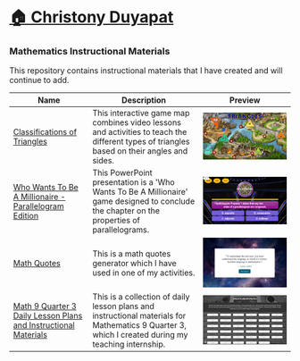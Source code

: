 # [🏠 Christony Duyapat](https://duyapat-christony.github.io) 

### Mathematics Instructional Materials
This repository contains instructional materials that I have created and will continue to add.

| Name  | Description | Preview  |
|-----------|----------|----------|
| [Classifications of Triangles](https://duyapat-christony.github.io/teaching_math/classifications_of_triangles.html) | This interactive game map combines video lessons and activities to teach the different types of triangles based on their angles and sides. | ![Classifications of Triangles](img/classifications_of_triangles.png)  |
| [Who Wants To Be A Millionaire - Parallelogram Edition](https://duyapat-christony.github.io/teaching_math/wwtbm_parallelogram_edition.html) | This PowerPoint presentation is a 'Who Wants To Be A Millionaire' game designed to conclude the chapter on the properties of parallelograms. | ![Who Wants to Be A Millionaire - Parallelogram Edition](img/wwtbm_parallelogram_edition.png) |
| [Math Quotes](https://duyapat-christony.github.io/teaching_math/math_quotes.html) | This is a math quotes generator which I have used in one of my activities. | ![Who Wants to Be A Millionaire - Parallelogram Edition](img/math_quotes.png) |
| [Math 9 Quarter 3 Daily Lesson Plans and Instructional Materials](https://sites.google.com/view/christony-duyapat-portfolio/daily-lesson-plans) | This is a collection of daily lesson plans and instructional materials for Mathematics 9 Quarter 3, which I created during my teaching internship. | ![Math 9 Quarter 3 Daily Lesson Plans and Instructional Materials](img/math9_q3_dlp.png) |

